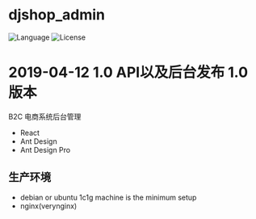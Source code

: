 # djshop_admin

![Language](https://img.shields.io/badge/language-JavaScript-orange.svg?style=flat-square) ![License](https://img.shields.io/badge/license-MIT-blue.svg?style=flat-square)

# 2019-04-12 1.0 API以及后台发布 1.0 版本

B2C 电商系统后台管理

- React
- Ant Design
- Ant Design Pro

## 生产环境

- debian or ubuntu 1c1g machine is the minimum setup
- nginx(verynginx)

